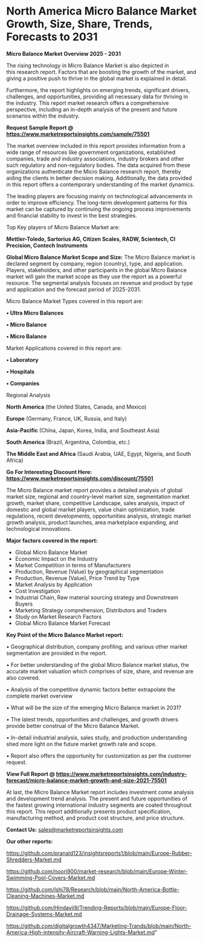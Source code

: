 # North America Micro Balance Market Growth, Size, Share, Trends, Forecasts to 2031

<Strong> Micro Balance Market Overview 2025 - 2031</strong>

The rising technology in Micro Balance Market is also depicted in this research report. Factors that are boosting the growth of the market, and giving a positive push to thrive in the global market is explained in detail.

Furthermore, the report highlights on emerging trends, significant drivers, challenges, and opportunities, providing all necessary data for thriving in the industry. This report market research offers a comprehensive perspective, including an in-depth analysis of the present and future scenarios within the industry.

<strong>Request Sample Report @ <a href=https://www.marketreportsinsights.com/sample/75501>https://www.marketreportsinsights.com/sample/75501</a></strong>

The market overview included in this report provides information from a wide range of resources like government organizations, established companies, trade and industry associations, industry brokers and other such regulatory and non-regulatory bodies. The data acquired from these organizations authenticate the Micro Balance research report, thereby aiding the clients in better decision making. Additionally, the data provided in this report offers a contemporary understanding of the market dynamics.

The leading players are focusing mainly on technological advancements in order to improve efficiency. The long-term development patterns for this market can be captured by continuing the ongoing process improvements and financial stability to invest in the best strategies.

Top Key players of Micro Balance Market are:

<strong>Mettler-Toledo, Sartorius AG, Citizen Scales, RADW, Scientech, CI Precision, Contech Instruments</strong>

<strong><b>Global Micro Balance Market Scope and Size:</b></strong>
The Micro Balance market is declared segment by company, region (country), type, and application. Players, stakeholders, and other participants in the global Micro Balance market will gain the market scope as they use the report as a powerful resource. The segmental analysis focuses on revenue and product by type and application and the forecast period of 2025-2031.

Micro Balance Market Types covered in this report are:

<strong>• Ultra Micro Balances

• Micro Balance

• Micro Balance</strong>

Market Applications covered in this report are:

<strong>• Laboratory

• Hospitals

• Companies</strong> 

Regional Analysis

<strong>North America</strong> (the United States, Canada, and Mexico)

<strong>Europe</strong> (Germany, France, UK, Russia, and Italy)

<strong>Asia-Pacific</strong> (China, Japan, Korea, India, and Southeast Asia)

<strong>South America</strong> (Brazil, Argentina, Colombia, etc.)

<strong>The Middle East and Africa</strong> (Saudi Arabia, UAE, Egypt, Nigeria, and South Africa)

<strong>Go For Interesting Discount Here: <a href=https://www.marketreportsinsights.com/discount/75501>https://www.marketreportsinsights.com/discount/75501</a></strong>

The Micro Balance market report provides a detailed analysis of global market size, regional and country-level market size, segmentation market growth, market share, competitive Landscape, sales analysis, impact of domestic and global market players, value chain optimization, trade regulations, recent developments, opportunities analysis, strategic market growth analysis, product launches, area marketplace expanding, and technological innovations.

<strong><b>Major factors covered in the report:</b></strong>
<ul>
  <li>Global Micro Balance Market </li>
  <li>Economic Impact on the Industry</li>
  <li>Market Competition in terms of Manufacturers</li>
  <li>Production, Revenue (Value) by geographical segmentation</li>
  <li>Production, Revenue (Value), Price Trend by Type</li>
  <li>Market Analysis by Application</li>
  <li>Cost Investigation</li>
  <li>Industrial Chain, Raw material sourcing strategy and Downstream Buyers</li>
  <li>Marketing Strategy comprehension, Distributors and Traders</li>
  <li>Study on Market Research Factors</li>
  <li>Global Micro Balance Market Forecast</li>
</ul>

<strong><b>Key Point of the Micro Balance Market report:</b></strong>

• Geographical distribution, company profiling, and various other market segmentation are provided in the report.

• For better understanding of the global Micro Balance market status, the accurate market valuation which comprises of size, share, and revenue are also covered.

• Analysis of the competitive dynamic factors better extrapolate the complete market overview

• What will be the size of the emerging Micro Balance market in 2031?

• The latest trends, opportunities and challenges, and growth drivers provide better construal of the Micro Balance Market.

• In-detail industrial analysis, sales study, and production understanding shed more light on the future market growth rate and scope.

• Report also offers the opportunity for customization as per the customer request.

<strong><b>View Full Report @ <a href=https://www.marketreportsinsights.com/industry-forecast/micro-balance-market-growth-and-size-2021-75501>https://www.marketreportsinsights.com/industry-forecast/micro-balance-market-growth-and-size-2021-75501</a></b></strong>


At last, the Micro Balance Market report includes investment come analysis and development trend analysis. The present and future opportunities of the fastest growing international industry segments are coated throughout this report. This report additionally presents product specification, manufacturing method, and product cost structure, and price structure.

<strong>Contact Us:</strong>
sales@marketreportsinsights.com

<strong>Our other reports:</strong>

<a href=https://github.com/pranald123/insightsreports1/blob/main/Europe-Rubber-Shredders-Market.md>https://github.com/pranald123/insightsreports1/blob/main/Europe-Rubber-Shredders-Market.md</a>

<a href=https://github.com/noori900/market-research/blob/main/Europe-Winter-Swimming-Pool-Covers-Market.md>https://github.com/noori900/market-research/blob/main/Europe-Winter-Swimming-Pool-Covers-Market.md</a>

<a href=https://github.com/Ishi78/Research/blob/main/North-America-Bottle-Cleaning-Machines-Market.md>https://github.com/Ishi78/Research/blob/main/North-America-Bottle-Cleaning-Machines-Market.md</a>

<a href=https://github.com/Hindavii9/Trending-Reports/blob/main/Europe-Floor-Drainage-Systems-Market.md>https://github.com/Hindavii9/Trending-Reports/blob/main/Europe-Floor-Drainage-Systems-Market.md</a>

<a href=https://github.com/digitalgrowth4347/Marketing-Trands/blob/main/North-America-High-intensity-Aircraft-Warning-Lights-Market.md>https://github.com/digitalgrowth4347/Marketing-Trands/blob/main/North-America-High-intensity-Aircraft-Warning-Lights-Market.md</a>"
